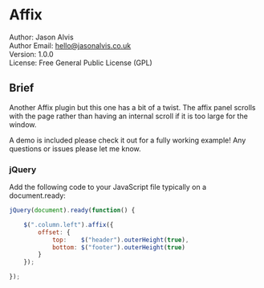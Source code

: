 <h1>Affix</h1>

Author: Jason Alvis<br />
Author Email: hello@jasonalvis.co.uk<br />
Version: 1.0.0<br />
License: Free General Public License (GPL)<br />

<h2>Brief</h2>
Another Affix plugin but this one has a bit of a twist. The affix panel scrolls with the page rather than having an internal scroll if it is too large for the window.

A demo is included please check it out for a fully working example! Any questions or issues please let me know.

<h3>jQuery</h3>

Add the following code to your JavaScript file typically on a document.ready:

```javascript
jQuery(document).ready(function() {

    $(".column.left").affix({
        offset: {
            top:    $("header").outerHeight(true),
            bottom: $("footer").outerHeight(true)
        }
    });

});
```